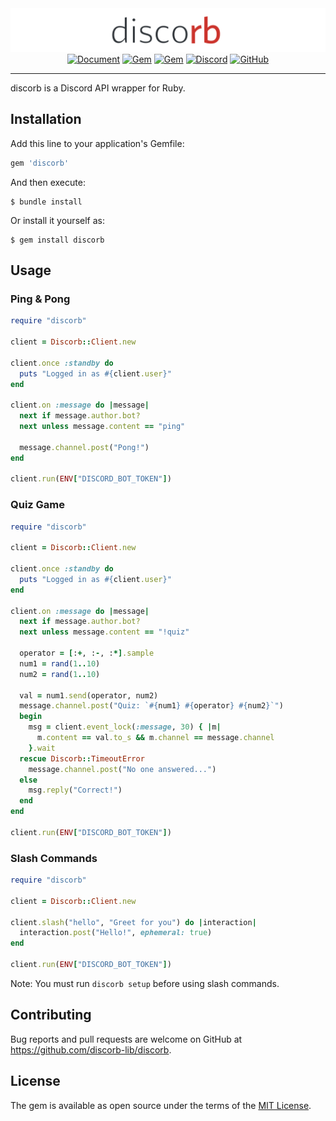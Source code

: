 <div align="center"><img src="./assets/banner.svg" alt="discorb"></div>

<div align="center"><a href="https://discorb-lib.github.io/"><img src="https://img.shields.io/badge/Document-discorb--lib.github.io-blue.svg?style=flat-square&labelColor=2f3136" alt="Document"></a>
<a href="https://rubygems.org/gems/discorb"><img src="https://img.shields.io/gem/dt/discorb?logo=rubygems&logoColor=fff&label=Downloads&style=flat-square&labelColor=2f3136" alt="Gem"></a>
<a href="https://rubygems.org/gems/discorb"><img src="https://img.shields.io/gem/v/discorb?logo=rubygems&logoColor=fff&label=Version&style=flat-square&labelColor=2f3136" alt="Gem"></a>
<a href="https://discord.gg/hCP6zq8Vpj"><img src="https://img.shields.io/discord/863581274916913193?logo=discord&logoColor=fff&color=5865f2&label=Discord&style=flat-square&labelColor=2f3136" alt="Discord"></a>
<a href="https://github.com/discorb-lib/discorb"><img src="https://img.shields.io/github/stars/discorb-lib/discorb?color=24292e&label=Stars&logo=GitHub&logoColor=fff&style=flat-square&labelColor=2f3136" alt="GitHub"></a></div>

----

discorb is a Discord API wrapper for Ruby.

## Installation

Add this line to your application's Gemfile:

```ruby
gem 'discorb'
```

And then execute:

    $ bundle install

Or install it yourself as:

    $ gem install discorb

## Usage

### Ping & Pong

```ruby
require "discorb"

client = Discorb::Client.new

client.once :standby do
  puts "Logged in as #{client.user}"
end

client.on :message do |message|
  next if message.author.bot?
  next unless message.content == "ping"

  message.channel.post("Pong!")
end

client.run(ENV["DISCORD_BOT_TOKEN"])
```

### Quiz Game

```ruby
require "discorb"

client = Discorb::Client.new

client.once :standby do
  puts "Logged in as #{client.user}"
end

client.on :message do |message|
  next if message.author.bot?
  next unless message.content == "!quiz"

  operator = [:+, :-, :*].sample
  num1 = rand(1..10)
  num2 = rand(1..10)

  val = num1.send(operator, num2)
  message.channel.post("Quiz: `#{num1} #{operator} #{num2}`")
  begin
    msg = client.event_lock(:message, 30) { |m|
      m.content == val.to_s && m.channel == message.channel
    }.wait
  rescue Discorb::TimeoutError
    message.channel.post("No one answered...")
  else
    msg.reply("Correct!")
  end
end

client.run(ENV["DISCORD_BOT_TOKEN"])
```

### Slash Commands

```ruby
require "discorb"

client = Discorb::Client.new

client.slash("hello", "Greet for you") do |interaction|
  interaction.post("Hello!", ephemeral: true)
end

client.run(ENV["DISCORD_BOT_TOKEN"])
```

Note: You must run `discorb setup` before using slash commands.

## Contributing

Bug reports and pull requests are welcome on GitHub at https://github.com/discorb-lib/discorb.

## License

The gem is available as open source under the terms of the [MIT License](https://opensource.org/licenses/MIT).
